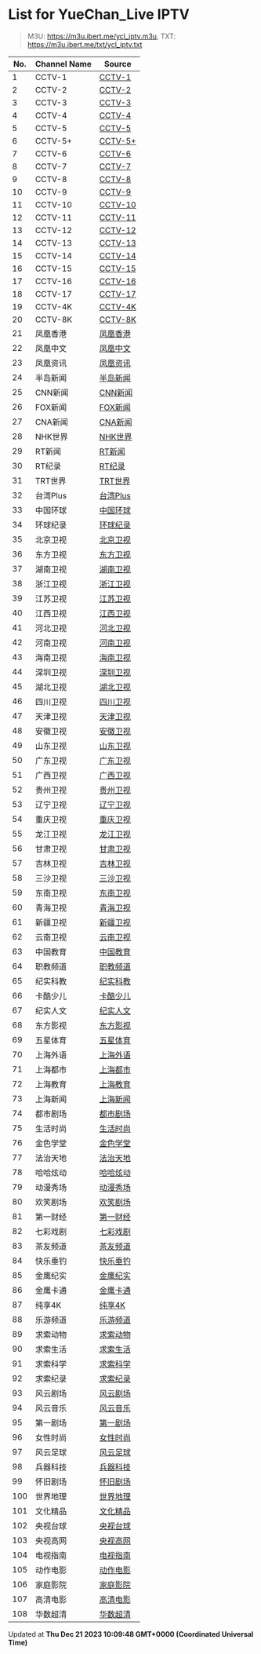 # List for **YueChan_Live IPTV**

> M3U: <https://m3u.ibert.me/ycl_iptv.m3u>, TXT: <https://m3u.ibert.me/txt/ycl_iptv.txt>

| No.  | Channel Name | Source |
| --- | ------------ | --- |
| 1 | CCTV-1 | [CCTV-1](http://[2409:8087:2001:20:2800:0:df6e:eb03]/ott.mobaibox.com/PLTV/4/224/3221227896/index.m3u8) |
| 2 | CCTV-2 | [CCTV-2](http://[2409:8087:2001:20:2800:0:df6e:eb12]/wh7f454c46tw3589111099_-1793408755/ott.mobaibox.com/PLTV/3/224/3221227543/index.m3u8?icpid=3&RTS=1668594088&from=40&popid=40&hms_devid=2112&prioritypopid=40&vqe=3) |
| 3 | CCTV-3 | [CCTV-3](http://[2409:8087:2001:20:2800:0:df6e:eb20]/ott.mobaibox.com/PLTV/4/224/3221228499/index.m3u8) |
| 4 | CCTV-4 | [CCTV-4](http://[2409:8087:2001:20:2800:0:df6e:eb12]/wh7f454c46tw3772680253_-1555628407/ott.mobaibox.com/PLTV/3/224/3221227549/index.m3u8?icpid=3&RTS=1668594272&from=40&popid=40&hms_devid=2112&prioritypopid=40&vqe=3) |
| 5 | CCTV-5 | [CCTV-5](http://[2409:8087:2001:20:2800:0:df6e:eb22]/ott.mobaibox.com/PLTV/4/224/3221228502/index.m3u8) |
| 6 | CCTV-5+ | [CCTV-5+](http://[2409:8087:2001:20:2800:0:df6e:eb26]/ott.mobaibox.com/PLTV/1/224/3221228277/index.m3u8) |
| 7 | CCTV-6 | [CCTV-6](http://[2409:8087:2001:20:2800:0:df6e:eb22]/ott.mobaibox.com/PLTV/4/224/3221228516/index.m3u8) |
| 8 | CCTV-7 | [CCTV-7](http://[2409:8087:2001:20:2800:0:df6e:eb26]/wh7f454c46tw3984282630_1427246842/ott.mobaibox.com/PLTV/3/224/3221228283/index.m3u8?icpid=3&RTS=1668594483&from=40&popid=40&hms_devid=2293&prioritypopid=40&vqe=3) |
| 9 | CCTV-8 | [CCTV-8](http://[2409:8087:2001:20:2800:0:df6e:eb26]/ott.mobaibox.com/PLTV/1/224/3221228578/index.m3u8) |
| 10 | CCTV-9 | [CCTV-9](http://[2409:8087:2001:20:2800:0:df6e:eb21]/wh7f454c46tw4254168827_1850088835/ott.mobaibox.com/PLTV/3/224/3221228303/index.m3u8?icpid=3&RTS=1668594753&from=40&popid=40&hms_devid=2290&prioritypopid=40&vqe=3) |
| 11 | CCTV-10 | [CCTV-10](http://[2409:8087:2001:20:2800:0:df6e:eb21]/wh7f454c46tw30319478_-185824076/ott.mobaibox.com/PLTV/3/224/3221228286/index.m3u8?icpid=3&RTS=1668594824&from=40&popid=40&hms_devid=2290&prioritypopid=40&vqe=3) |
| 12 | CCTV-11 | [CCTV-11](http://[2409:8087:2001:20:2800:0:df6e:eb23]/wh7f454c46tw105619488_1866436632/ott.mobaibox.com/PLTV/3/224/3221228289/index.m3u8?icpid=3&RTS=1668594900&from=40&popid=40&hms_devid=2291&prioritypopid=40&vqe=3) |
| 13 | CCTV-12 | [CCTV-12](http://[2409:8087:2001:20:2800:0:df6e:eb23]/wh7f454c46tw185877003_-533945400/ott.mobaibox.com/PLTV/3/224/3221228401/index.m3u8?icpid=3&RTS=1668594980&from=40&popid=40&hms_devid=2291&prioritypopid=40&vqe=3) |
| 14 | CCTV-13 | [CCTV-13](http://[2409:8087:2001:20:2800:0:df6e:eb16]/wh7f454c46tw259647455_-1559913959/ott.mobaibox.com/PLTV/3/224/3221228224/index.m3u8?icpid=3&RTS=1668595054&from=40&popid=40&hms_devid=2114&prioritypopid=40&vqe=3) |
| 15 | CCTV-14 | [CCTV-14](http://[2409:8087:2001:20:2800:0:df6e:eb22]/wh7f454c46tw340147088_1594094424/ott.mobaibox.com/PLTV/3/224/3221228292/index.m3u8?icpid=3&RTS=1668595134&from=40&popid=40&hms_devid=2291&prioritypopid=40&vqe=3) |
| 16 | CCTV-15 | [CCTV-15](http://[2409:8087:2001:20:2800:0:df6e:eb22]/wh7f454c46tw434828587_188325560/ott.mobaibox.com/PLTV/3/224/3221228404/index.m3u8?icpid=3&RTS=1668595229&from=40&popid=40&hms_devid=2291&prioritypopid=40&vqe=3) |
| 17 | CCTV-16 | [CCTV-16](http://[2409:8087:2001:20:2800:0:df6e:eb18]/ott.mobaibox.com/PLTV/3/224/3221228127/index.m3u8) |
| 18 | CCTV-17 | [CCTV-17](http://[2409:8087:2001:20:2800:0:df6e:eb23]/wh7f454c46tw483903016_-67353299/ott.mobaibox.com/PLTV/3/224/3221228407/index.m3u8?icpid=3&RTS=1668595278&from=40&popid=40&hms_devid=2291&prioritypopid=40&vqe=3) |
| 19 | CCTV-4K | [CCTV-4K](http://[2409:8087:2001:20:2800:0:df6e:eb25]/ott.mobaibox.com/PLTV/4/224/3221228472/index.m3u8) |
| 20 | CCTV-8K | [CCTV-8K](http://[2409:8087:2001:20:2800:0:df6e:eb02]/ott.mobaibox.com/PLTV/3/224/3221228165/index.m3u8) |
| 21 | 凤凰香港 | [凤凰香港](http://[2409:8087:2001:20:2800:0:df6e:eb1d]/ott.mobaibox.com/PLTV/3/224/3221228530/1.m3u8) |
| 22 | 凤凰中文 | [凤凰中文](http://[2409:8087:2001:20:2800:0:df6e:eb24]/ott.mobaibox.com/PLTV/3/224/3221228527/index.m3u8) |
| 23 | 凤凰资讯 | [凤凰资讯](http://[2409:8087:2001:20:2800:0:df6e:eb27]/ott.mobaibox.com/PLTV/3/224/3221228524/index.m3u8) |
| 24 | 半岛新闻 | [半岛新闻](http://live-hls-web-aje.getaj.net/AJE/01.m3u8) |
| 25 | CNN新闻 | [CNN新闻](https://cnn-cnninternational-1-eu.rakuten.wurl.tv/f93b9a949a4a8651dd5a2f42e3a2b6f9.m3u8) |
| 26 | FOX新闻 | [FOX新闻](https://fox-foxnewsnow-samsungus.amagi.tv/playlist720p.m3u8) |
| 27 | CNA新闻 | [CNA新闻](https://d2e1asnsl7br7b.cloudfront.net/7782e205e72f43aeb4a48ec97f66ebbe/index_5.m3u8) |
| 28 | NHK世界 | [NHK世界](https://nhkwlive-ojp.akamaized.net/hls/live/2003459/nhkwlive-ojp-en/index_4M.m3u8) |
| 29 | RT新闻 | [RT新闻](https://rt-glb.rttv.com/dvr/rtnews/playlist_4500Kb.m3u8) |
| 30 | RT纪录 | [RT纪录](https://rt-rtd.rttv.com/live/rtdoc/playlist_4500Kb.m3u8) |
| 31 | TRT世界 | [TRT世界](https://tv-trtworld.live.trt.com.tr/master_1080.m3u8) |
| 32 | 台湾Plus | [台湾Plus](https://bcovlive-a.akamaihd.net/rce33d845cb9e42dfa302c7ac345f7858/ap-northeast-1/6282251407001/playlist.m3u8) |
| 33 | 中国环球 | [中国环球](http://[2409:8087:7000:20:1000::22]:6060/yinhe/2/ch00000090990000001024/index.m3u8?virtualDomain=yinhe.live_hls.zte.com) |
| 34 | 环球纪录 | [环球纪录](http://[2409:8087:5e01:34::20]:6610/ZTE_CMS/00000001000000060000000000000528/index.m3u8?IAS) |
| 35 | 北京卫视 | [北京卫视](http://[2409:8087:2001:20:2800:0:df6e:eb0b]/wh7f454c46tw2687876293_-1703018199/ott.mobaibox.com/PLTV/3/224/3221227508/index.m3u8?icpid=3&RTS=1668597482&from=40&popid=40&hms_devid=2038&prioritypopid=40&vqe=3) |
| 36 | 东方卫视 | [东方卫视](http://[2409:8087:2001:20:2800:0:df6e:eb16]/wh7f454c46tw2542426131_1585848046/ott.mobaibox.com/PLTV/3/224/3221227511/index.m3u8?icpid=3&RTS=1668597336&from=40&popid=40&hms_devid=2114&prioritypopid=40&vqe=3) |
| 37 | 湖南卫视 | [湖南卫视](http://[2409:8087:1e03:21::42]:6610/cms001/ch00000090990000001026/index.m3u8?) |
| 38 | 浙江卫视 | [浙江卫视](http://[2409:8087:2001:20:2800:0:df6e:eb11]/wh7f454c46tw1197826796_-265147758/ott.mobaibox.com/PLTV/3/224/3221227491/index.m3u8?icpid=3&RTS=1669699798&from=40&popid=40&hms_devid=2110&prioritypopid=40&vqe=3) |
| 39 | 江苏卫视 | [江苏卫视](http://[2409:8087:2001:20:2800:0:df6e:eb12]/wh7f454c46tw2983110475_-1591539074/ott.mobaibox.com/PLTV/3/224/3221228097/index.m3u8?icpid=3&RTS=1668597777&from=40&popid=40&hms_devid=2112&prioritypopid=40&vqe=3) |
| 40 | 江西卫视 | [江西卫视](http://[2409:8087:2001:20:2800:0:df6e:eb17]/wh7f454c46tw1965546073_-1364170119/ott.mobaibox.com/PLTV/3/224/3221228109/index.m3u8?icpid=3&RTS=1669700566&from=40&popid=40&hms_devid=2114&prioritypopid=40&vqe=3) |
| 41 | 河北卫视 | [河北卫视](http://[2409:8087:2001:20:2800:0:df6e:eb05]/wh7f454c46tw1698524218_988816054/ott.mobaibox.com/PLTV/3/224/3221228106/index.m3u8?icpid=3&RTS=1669700299&from=40&popid=40&hms_devid=2041&prioritypopid=40&vqe=3) |
| 42 | 河南卫视 | [河南卫视](http://[2409:8087:2001:20:2800:0:df6e:eb17]/wh7f454c46tw1784575403_-1712002709/ott.mobaibox.com/PLTV/3/224/3221228221/index.m3u8?icpid=3&RTS=1669700385&from=40&popid=40&hms_devid=2114&prioritypopid=40&vqe=3) |
| 43 | 海南卫视 | [海南卫视](http://[2409:8087:2001:20:2800:0:df6e:eb08]/wh7f454c46tw2843123663_1489055229/ott.mobaibox.com/PLTV/3/224/3221228139/index.m3u8?icpid=3&RTS=1669701444&from=40&popid=40&hms_devid=2037&prioritypopid=40&vqe=3) |
| 44 | 深圳卫视 | [深圳卫视](http://[2409:8087:2001:20:2800:0:df6e:eb11]/wh7f454c46tw3025923625_628894334/ott.mobaibox.com/PLTV/3/224/3221227555/index.m3u8?icpid=3&RTS=1668597820&from=40&popid=40&hms_devid=2110&prioritypopid=40&vqe=3) |
| 45 | 湖北卫视 | [湖北卫视](http://[2409:8087:2001:20:2800:0:df6e:eb11]/wh7f454c46tw3059146177_-1525708880/ott.mobaibox.com/PLTV/3/224/3221227479/index.m3u8?icpid=3&RTS=1668597853&from=40&popid=40&hms_devid=2110&prioritypopid=40&vqe=3) |
| 46 | 四川卫视 | [四川卫视](http://[2409:8087:2001:20:2800:0:df6e:eb09]/wh7f454c46tw2502717081_11504314/ott.mobaibox.com/PLTV/3/224/3221227556/index.m3u8?icpid=3&RTS=1669701103&from=40&popid=40&hms_devid=2037&prioritypopid=40&vqe=3) |
| 47 | 天津卫视 | [天津卫视](http://[2409:8087:2001:20:2800:0:df6e:eb11]/wh7f454c46tw2730715388_788631706/ott.mobaibox.com/PLTV/3/224/3221227488/index.m3u8?icpid=3&RTS=1668597525&from=40&popid=40&hms_devid=2110&prioritypopid=40&vqe=3) |
| 48 | 安徽卫视 | [安徽卫视](http://[2409:8087:2001:20:2800:0:df6e:eb12]/wh7f454c46tw2802330256_375747539/ott.mobaibox.com/PLTV/3/224/3221227558/index.m3u8?icpid=3&RTS=1668597596&from=40&popid=40&hms_devid=2112&prioritypopid=40&vqe=3) |
| 49 | 山东卫视 | [山东卫视](http://[2409:8087:2001:20:2800:0:df6e:eb10]/wh7f454c46tw2848465480_1677095697/ott.mobaibox.com/PLTV/3/224/3221227517/index.m3u8?icpid=3&RTS=1668597642&from=40&popid=40&hms_devid=2110&prioritypopid=40&vqe=3) |
| 50 | 广东卫视 | [广东卫视](http://[2409:8087:2001:20:2800:0:df6e:eb03]/wh7f454c46tw2917484419_-1632335828/ott.mobaibox.com/PLTV/3/224/3221227476/index.m3u8?icpid=3&RTS=1668597711&from=40&popid=40&hms_devid=2039&prioritypopid=40&vqe=3) |
| 51 | 广西卫视 | [广西卫视](http://[2409:8087:2001:20:2800:0:df6e:eb05]/wh7f454c46tw2325655923_1638953995/ott.mobaibox.com/PLTV/3/224/3221228183/index.m3u8?icpid=3&RTS=1669700926&from=40&popid=40&hms_devid=2041&prioritypopid=40&vqe=3) |
| 52 | 贵州卫视 | [贵州卫视](http://[2409:8087:2001:20:2800:0:df6e:eb08]/wh7f454c46tw2087544744_109645303/ott.mobaibox.com/PLTV/3/224/3221228136/index.m3u8?icpid=3&RTS=1669700688&from=40&popid=40&hms_devid=2037&prioritypopid=40&vqe=3) |
| 53 | 辽宁卫视 | [辽宁卫视](http://[2409:8087:2001:20:2800:0:df6e:eb16]/wh7f454c46tw3102310989_-1844874138/ott.mobaibox.com/PLTV/3/224/3221227485/index.m3u8?icpid=3&RTS=1668597896&from=40&popid=40&hms_devid=2114&prioritypopid=40&vqe=3) |
| 54 | 重庆卫视 | [重庆卫视](http://[2409:8087:2001:20:2800:0:df6e:eb09]/wh7f454c46tw2787424866_142914197/ott.mobaibox.com/PLTV/3/224/3221228133/index.m3u8?icpid=3&RTS=1669701388&from=40&popid=40&hms_devid=2037&prioritypopid=40&vqe=3) |
| 55 | 龙江卫视 | [龙江卫视](http://[2409:8087:2001:20:2800:0:df6e:eb17]/wh7f454c46tw3143044227_-926148572/ott.mobaibox.com/PLTV/3/224/3221227514/index.m3u8?icpid=3&RTS=1668597937&from=40&popid=40&hms_devid=2114&prioritypopid=40&vqe=3) |
| 56 | 甘肃卫视 | [甘肃卫视](http://[2409:8087:2001:20:2800:0:df6e:eb1a]/wh7f454c46tw1400573680_-1979013462/ott.mobaibox.com/PLTV/3/224/3221227568/index.m3u8?icpid=3&RTS=1668600490&from=40&popid=40&hms_devid=2116&prioritypopid=40&vqe=3) |
| 57 | 吉林卫视 | [吉林卫视](http://[2409:8087:2001:20:2800:0:df6e:eb03]/wh7f454c46tw1874077489_789689702/ott.mobaibox.com/PLTV/3/224/3221228130/index.m3u8?icpid=3&RTS=1669700475&from=40&popid=40&hms_devid=2039&prioritypopid=40&vqe=3) |
| 58 | 三沙卫视 | [三沙卫视](http://[2409:8087:5e01:34::21]:6610/ZTE_CMS/08984400000000060000000000000319/index.m3u8?IAS) |
| 59 | 东南卫视 | [东南卫视](http://[2409:8087:2001:20:2800:0:df6e:eb0a]/wh7f454c46tw2900649569_-743777193/ott.mobaibox.com/PLTV/3/224/3221227670/index.m3u8?icpid=3&RTS=1669701501&from=40&popid=40&hms_devid=2038&prioritypopid=40&vqe=3) |
| 60 | 青海卫视 | [青海卫视](http://[2409:8087:2001:20:2800:0:df6e:eb1b]/wh7f454c46tw1221605145_-1738716276/ott.mobaibox.com/PLTV/3/224/3221227554/index.m3u8?icpid=3&RTS=1668600311&from=40&popid=40&hms_devid=2116&prioritypopid=40&vqe=3) |
| 61 | 新疆卫视 | [新疆卫视](http://[2409:8087:2001:20:2800:0:df6e:eb0b]/wh7f454c46tw993550557_162751766/ott.mobaibox.com/PLTV/3/224/3221228290/index.m3u8?icpid=3&RTS=1668604377&from=40&popid=40&hms_devid=2038&prioritypopid=40&vqe=3) |
| 62 | 云南卫视 | [云南卫视](http://[2409:8087:1e03:21::42]:6610/cms001/ch00000090990000001223/index.m3u8?) |
| 63 | 中国教育 | [中国教育](http://[2409:8087:1e03:21::42]:6610/cms001/ch00000090990000001020/index.m3u8?) |
| 64 | 职教频道 | [职教频道](http://[2409:8087:1e03:21::42]:6610/cms001/ch00000090990000001348/index.m3u8?) |
| 65 | 纪实科教 | [纪实科教](http://[2409:8087:2001:20:2800:0:df6e:eb0e]/wh7f454c46tw1542052607_1430934483/ott.mobaibox.com/PLTV/3/224/3221227699/index.m3u8?icpid=3&RTS=1669704438&from=40&popid=40&hms_devid=2111&prioritypopid=40&vqe=3) |
| 66 | 卡酷少儿 | [卡酷少儿](http://[2409:8087:1e03:21::42]:6610/cms001/ch00000090990000001245/index.m3u8?) |
| 67 | 纪实人文 | [纪实人文](http://[2409:8087:2001:20:2800:0:df6e:eb12]/wh7f454c46tw1293235676_155310184/ott.mobaibox.com/PLTV/3/224/3221227635/index.m3u8?icpid=3&RTS=1669704189&from=40&popid=40&hms_devid=2112&prioritypopid=40&vqe=3) |
| 68 | 东方影视 | [东方影视](http://[2409:8087:1e03:21::42]:6610/cms001/ch00000090990000001016/index.m3u8?) |
| 69 | 五星体育 | [五星体育](http://[2409:8087:1e03:21::42]:6610/cms001/ch00000090990000001018/index.m3u8?) |
| 70 | 上海外语 | [上海外语](http://[2409:8087:1e03:21::42]:6610/cms001/ch00000090990000001128/index.m3u8?) |
| 71 | 上海都市 | [上海都市](http://[2409:8087:1e03:21::42]:6610/cms001/ch00000090990000001015/index.m3u8?) |
| 72 | 上海教育 | [上海教育](http://[2409:8087:1e03:21::42]:6610/cms001/ch00000090990000001268/index.m3u8?) |
| 73 | 上海新闻 | [上海新闻](http://[2409:8087:1e03:21::42]:6610/cms001/ch00000090990000001014/index.m3u8?) |
| 74 | 都市剧场 | [都市剧场](http://[2409:8087:1e03:21::42]:6610/cms001/ch00000090990000001203/index.m3u8?) |
| 75 | 生活时尚 | [生活时尚](http://[2409:8087:1e03:21::42]:6610/cms001/ch00000090990000001199/index.m3u8?) |
| 76 | 金色学堂 | [金色学堂](http://[2409:8087:1e03:21::42]:6610/cms001/ch00000090990000001194/index.m3u8?) |
| 77 | 法治天地 | [法治天地](http://[2409:8087:1e03:21::42]:6610/cms001/ch00000090990000001195/index.m3u8?) |
| 78 | 哈哈炫动 | [哈哈炫动](http://[2409:8087:1e03:21::42]:6610/cms001/ch00000090990000001232/index.m3u8?) |
| 79 | 动漫秀场 | [动漫秀场](http://[2409:8087:1e03:21::42]:6610/cms001/ch00000090990000001196/index.m3u8?) |
| 80 | 欢笑剧场 | [欢笑剧场](http://[2409:8087:7000:20:1000::22]:6060/yinhe/2/ch00000090990000002156/index.m3u8?virtualDomain=yinhe.live_hls.zte.com) |
| 81 | 第一财经 | [第一财经](http://[2409:8087:1e03:21::42]:6610/cms001/ch00000090990000001017/index.m3u8?) |
| 82 | 七彩戏剧 | [七彩戏剧](http://[2409:8087:1e03:21::42]:6610/cms001/ch00000090990000001308/index.m3u8?) |
| 83 | 茶友频道 | [茶友频道](http://[2409:8087:7000:20:1000::22]:6060/yinhe/2/ch00000090990000002305/index.m3u8/?virtualDomain=yinhe.live_hls.zte.com) |
| 84 | 快乐垂钓 | [快乐垂钓](http://[2409:8087:7000:20:1000::22]:6060/yinhe/2/ch00000090990000002264/index.m3u8/?virtualDomain=yinhe.live_hls.zte.com) |
| 85 | 金鹰纪实 | [金鹰纪实](http://[2409:8087:1e03:21::42]:6610/cms001/ch00000090990000001230/index.m3u8?) |
| 86 | 金鹰卡通 | [金鹰卡通](http://[2409:8087:4c0a:22:1::11]:6410/170000001115/UmaiCHAN6000057BESTVSMGSMG/index.m3u8?AuthInfo=9kOOdBn7MFF%2F2bWjKgahUTWDyIgRkFJBAHMhA2ayG0T0ZQXwaiVktPr6ILPKXqwOw2VoxnxHvBSRSzCCC3szSwIgrD0rUpRXeaqChwLXCf0) |
| 87 | 纯享4K | [纯享4K](http://[2409:8087:2001:20:2800:0:df6e:eb11]/ott.mobaibox.com/PLTV/3/224/3221228242/index.m3u8) |
| 88 | 乐游频道 | [乐游频道](http://[2409:8087:1e03:21::42]:6610/cms001/ch00000090990000001200/index.m3u8?) |
| 89 | 求索动物 | [求索动物](http://[2409:8087:7001:20:1000::95]:6610/000000001000/6000000002000010046/index.m3u8?channel-id=wasusyt&Contentid=6000000002000010046&livemode=1&stbId=3) |
| 90 | 求索生活 | [求索生活](http://[2409:8087:7001:20:1000::95]:6610/000000001000/6000000002000003382/index.m3u8?channel-id=wasusyt&Contentid=6000000002000003382&livemode=1&stbId=3) |
| 91 | 求索科学 | [求索科学](http://[2409:8087:7001:20:1000::95]:6610/000000001000/6000000002000032344/index.m3u8?channel-id=wasusyt&Contentid=6000000002000032344&livemode=1&stbId=3) |
| 92 | 求索纪录 | [求索纪录](http://[2409:8087:7001:20:1000::95]:6610/000000001000/6000000002000032052/index.m3u8?channel-id=wasusyt&Contentid=6000000002000032052&livemode=1&stbId=3) |
| 93 | 风云剧场 | [风云剧场](http://[2409:8087:7001:20:2::3]:80/dbiptv.sn.chinamobile.com/PLTV/88888893/224/3221226950/index.m3u8) |
| 94 | 风云音乐 | [风云音乐](http://[2409:8087:7001:20:2::3]:80/dbiptv.sn.chinamobile.com/PLTV/88888893/224/3221226953/index.m3u8) |
| 95 | 第一剧场 | [第一剧场](http://[2409:8087:7001:20:2::3]:80/dbiptv.sn.chinamobile.com/PLTV/88888893/224/3221226959/index.m3u8) |
| 96 | 女性时尚 | [女性时尚](http://[2409:8087:7001:20:2::3]:80/dbiptv.sn.chinamobile.com/PLTV/88888893/224/3221226969/index.m3u8) |
| 97 | 风云足球 | [风云足球](http://[2409:8087:7001:20:2::3]:80/dbiptv.sn.chinamobile.com/PLTV/88888893/224/3221226984/index.m3u8) |
| 98 | 兵器科技 | [兵器科技](http://[2409:8087:7001:20:2::3]:80/dbiptv.sn.chinamobile.com/PLTV/88888893/224/3221226975/index.m3u8) |
| 99 | 怀旧剧场 | [怀旧剧场](http://[2409:8087:7001:20:2::3]:80/dbiptv.sn.chinamobile.com/PLTV/88888893/224/3221226972/index.m3u8) |
| 100 | 世界地理 | [世界地理](http://[2409:8087:7001:20:2::3]:80/dbiptv.sn.chinamobile.com/PLTV/88888893/224/3221226947/index.m3u8) |
| 101 | 文化精品 | [文化精品](http://[2409:8087:7001:20:2::3]:80/dbiptv.sn.chinamobile.com/PLTV/88888893/224/3221226981/index.m3u8) |
| 102 | 央视台球 | [央视台球](http://[2409:8087:7001:20:2::3]:80/dbiptv.sn.chinamobile.com/PLTV/88888893/224/3221226956/index.m3u8) |
| 103 | 央视高网 | [央视高网](http://[2409:8087:7001:20:2::3]:80/dbiptv.sn.chinamobile.com/PLTV/88888893/224/3221226978/index.m3u8) |
| 104 | 电视指南 | [电视指南](http://[2409:8087:7001:20:2::3]:80/dbiptv.sn.chinamobile.com/PLTV/88888893/224/3221226987/index.m3u8) |
| 105 | 动作电影 | [动作电影](http://[2409:8087:7000:20:1000::22]:6060/yinhe/2/ch00000090990000002055/index.m3u8?virtualDomain=yinhe.live_hls.zte.com) |
| 106 | 家庭影院 | [家庭影院](http://[2409:8087:7000:20:1000::22]:6060/yinhe/2/ch00000090990000002085/index.m3u8?virtualDomain=yinhe.live_hls.zte.com) |
| 107 | 高清电影 | [高清电影](http://[2409:8087:7000:20:1000::22]:6060/yinhe/2/ch00000090990000002065/index.m3u8?virtualDomain=yinhe.live_hls.zte.com) |
| 108 | 华数超清 | [华数超清](http://[2409:8087:7001:20:1000::95]:6610/000000001000/6000000003000004748/index.m3u8?channel-id=wasusyt&Contentid=6000000003000004748&livemode=1&stbId=3) |

Updated at **Thu Dec 21 2023 10:09:48 GMT+0000 (Coordinated Universal Time)**
